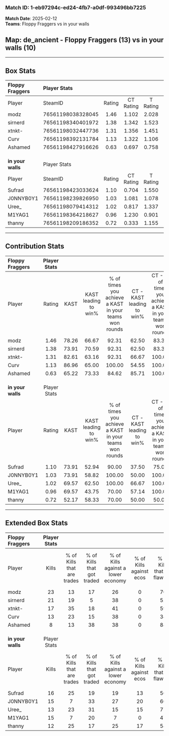 ### Match ID: 1-eb97294c-ed24-4fb7-a0df-993496bb7225  
**Match Date**: 2025-02-12  
**Teams**: Floppy Fraggers vs in your walls  

## **Map**: de_ancient - Floppy Fraggers (13) vs in your walls (10)  
---  

## Box Stats  

| **Floppy Fraggers** | Player Stats      |        |           |          |       |      |       |         |        |      |     |
| :- | :- | :-: | :-: | :-: | :-: | :-: | :-: | :-: | :-: | :-: | :-: |
| Player              | SteamID           | Rating | CT Rating | T Rating | KAST  | ADR  | Kills | Assists | Deaths | K/D  | HS% |
| modz                | 76561198038328045 |  1.46  |   1.102   |  2.028   | 78.26 | 94.4 |  23   |    3    |   15   | 1.53 |  4  |
| sirnerd             | 76561198340401972 |  1.38  |   1.342   |  1.523   | 73.91 | 72.5 |  21   |    3    |   11   | 1.91 | 47  |
| xtnkt-              | 76561198032447736 |  1.31  |   1.356   |  1.451   | 82.61 | 92.2 |  17   |    8    |   14   | 1.21 | 41  |
| Curv                | 76561198392131784 |  1.13  |   1.322   |  1.106   | 86.96 | 73.4 |  13   |    7    |   14   | 0.93 | 46  |
| Ashamed             | 76561198427916626 |  0.63  |   0.697   |  0.758   | 65.22 | 49.3 |   8   |    7    |   17   | 0.47 | 37  |
|                     |                   |        |           |          |       |      |       |         |        |      |     |
|                     |                   |        |           |          |       |      |       |         |        |      |     |
|                     |                   |        |           |          |       |      |       |         |        |      |     |
| **in your walls**   | Player Stats      |        |           |          |       |      |       |         |        |      |     |
| Player              | SteamID           | Rating | CT Rating | T Rating | KAST  | ADR  | Kills | Assists | Deaths | K/D  | HS% |
| Sufrad              | 76561198423033624 |  1.10  |   0.704   |  1.550   | 73.91 | 79.5 |  16   |    3    |   16   | 1.00 | 75  |
| J0NNYB0Y1           | 76561198239826950 |  1.03  |   1.081   |  1.078   | 73.91 | 75.1 |  15   |    5    |   17   | 0.88 | 46  |
| Uree_               | 76561198079414312 |  1.02  |   0.817   |  1.337   | 69.57 | 69.4 |  13   |    4    |   12   | 1.08 | 76  |
| M1YAG1              | 76561198364218627 |  0.96  |   1.230   |  0.901   | 69.57 | 76.7 |  15   |    5    |   19   | 0.79 | 73  |
| thanny              | 76561198209186352 |  0.72  |   0.333   |  1.155   | 52.17 | 70.7 |  12   |    3    |   18   | 0.67 | 33  |
---  

## Contribution Stats  

| **Floppy Fraggers** | Player Stats |       |                      |                                                        |                           |                                                             |                          |                                                            |
| :- | :-: | :-: | :-: | :-: | :-: | :-: | :-: | :-: |
| Player              |    Rating    | KAST  | KAST leading to win% | % of times you achieve a KAST in your teams won rounds | CT - KAST leading to win% | CT - % of times you achieve a KAST in your teams won rounds | T - KAST leading to win% | T - % of times you achieve a KAST in your teams won rounds |
| modz                |     1.46     | 78.26 |        66.67         |                         92.31                          |           62.50           |                            83.33                            |          70.00           |                           100.00                           |
| sirnerd             |     1.38     | 73.91 |        70.59         |                         92.31                          |           62.50           |                            83.33                            |          77.78           |                           100.00                           |
| xtnkt-              |     1.31     | 82.61 |        63.16         |                         92.31                          |           66.67           |                           100.00                            |          60.00           |                           85.71                            |
| Curv                |     1.13     | 86.96 |        65.00         |                         100.00                         |           54.55           |                           100.00                            |          77.78           |                           100.00                           |
| Ashamed             |     0.63     | 65.22 |        73.33         |                         84.62                          |           85.71           |                           100.00                            |          62.50           |                           71.43                            |
|                     |              |       |                      |                                                        |                           |                                                             |                          |                                                            |
|                     |              |       |                      |                                                        |                           |                                                             |                          |                                                            |
|                     |              |       |                      |                                                        |                           |                                                             |                          |                                                            |
| **in your walls**   | Player Stats |       |                      |                                                        |                           |                                                             |                          |                                                            |
| Player              |    Rating    | KAST  | KAST leading to win% | % of times you achieve a KAST in your teams won rounds | CT - KAST leading to win% | CT - % of times you achieve a KAST in your teams won rounds | T - KAST leading to win% | T - % of times you achieve a KAST in your teams won rounds |
| Sufrad              |     1.10     | 73.91 |        52.94         |                         90.00                          |           37.50           |                            75.00                            |          66.67           |                           100.00                           |
| J0NNYB0Y1           |     1.03     | 73.91 |        58.82         |                         100.00                         |           50.00           |                           100.00                            |          66.67           |                           100.00                           |
| Uree_               |     1.02     | 69.57 |        62.50         |                         100.00                         |           66.67           |                           100.00                            |          60.00           |                           100.00                           |
| M1YAG1              |     0.96     | 69.57 |        43.75         |                         70.00                          |           57.14           |                           100.00                            |          33.33           |                           50.00                            |
| thanny              |     0.72     | 52.17 |        58.33         |                         70.00                          |           50.00           |                            50.00                            |          62.50           |                           83.33                            |
---  

## Extended Box Stats  

| **Floppy Fraggers** | Player Stats |                            |                            |                                    |                         |                              |                                 |        |                             |                                     |                          |                               |                            |
| :- | :-: | :-: | :-: | :-: | :-: | :-: | :-: | :-: | :-: | :-: | :-: | :-: | :-: |
| Player              |    Kills     | % of Kills that are trades | % of Kills that got traded | % of Kills against a lower economy | % of Kills against ecos | % of Kills that are flawless | % of Kills that are close duels | Deaths | % of Deaths that get traded | % of Deaths against a lower economy | % of Deaths against ecos | % of Deaths that are flawless | % of Deaths that are close |
| modz                |      23      |             13             |             17             |                 26                 |            0            |              70              |                9                |   15   |             20              |                 20                  |            0             |              67               |             7              |
| sirnerd             |      21      |             19             |             5              |                 38                 |            0            |              52              |               19                |   11   |             18              |                 18                  |            0             |              73               |             9              |
| xtnkt-              |      17      |             35             |             18             |                 41                 |            0            |              59              |               12                |   14   |             29              |                 14                  |            0             |              43               |             7              |
| Curv                |      13      |             23             |             15             |                 38                 |            0            |              38              |               23                |   14   |             29              |                 29                  |            0             |              57               |             14             |
| Ashamed             |      8       |             13             |             38             |                 38                 |            0            |              88              |               13                |   17   |             24              |                 24                  |            0             |              59               |             0              |
|                     |              |                            |                            |                                    |                         |                              |                                 |        |                             |                                     |                          |                               |                            |
|                     |              |                            |                            |                                    |                         |                              |                                 |        |                             |                                     |                          |                               |                            |
|                     |              |                            |                            |                                    |                         |                              |                                 |        |                             |                                     |                          |                               |                            |
| **in your walls**   | Player Stats |                            |                            |                                    |                         |                              |                                 |        |                             |                                     |                          |                               |                            |
| Player              |    Kills     | % of Kills that are trades | % of Kills that got traded | % of Kills against a lower economy | % of Kills against ecos | % of Kills that are flawless | % of Kills that are close duels | Deaths | % of Deaths that get traded | % of Deaths against a lower economy | % of Deaths against ecos | % of Deaths that are flawless | % of Deaths that are close |
| Sufrad              |      16      |             25             |             19             |                 19                 |           13            |              56              |               13                |   16   |             13              |                  6                  |            0             |              56               |             19             |
| J0NNYB0Y1           |      15      |             7              |             33             |                 27                 |           20            |              60              |                0                |   17   |             12              |                 12                  |            6             |              53               |             18             |
| Uree_               |      13      |             23             |             31             |                 15                 |           15            |              77              |                0                |   12   |             25              |                  0                  |            0             |              58               |             8              |
| M1YAG1              |      15      |             7              |             20             |                 7                  |            0            |              47              |               13                |   19   |             21              |                  5                  |            5             |              63               |             11             |
| thanny              |      12      |             25             |             17             |                 25                 |           17            |              58              |                8                |   18   |             11              |                 11                  |            6             |              67               |             17             |
